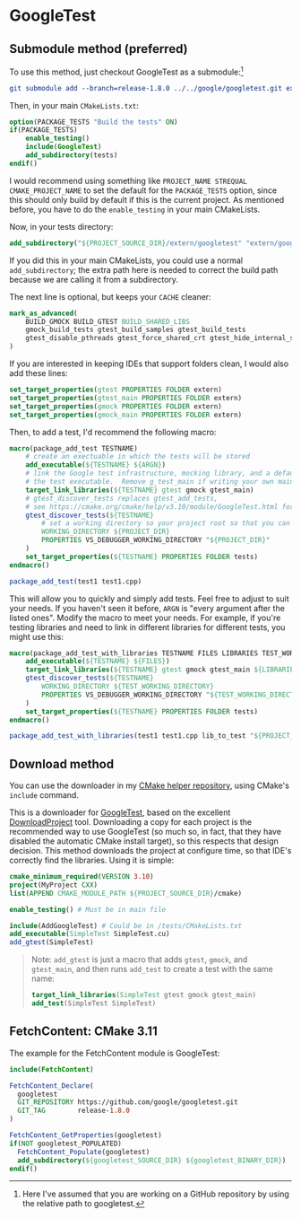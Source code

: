 # GoogleTest

## Submodule method (preferred)

To use this method, just checkout GoogleTest as a submodule:[^1]

```cmake
git submodule add --branch=release-1.8.0 ../../google/googletest.git extern/googletest
```

Then, in your main `CMakeLists.txt`:

```cmake
option(PACKAGE_TESTS "Build the tests" ON)
if(PACKAGE_TESTS)
    enable_testing()
    include(GoogleTest)
    add_subdirectory(tests)
endif()
```

I would recommend using something like `PROJECT_NAME STREQUAL CMAKE_PROJECT_NAME` to set the default for the `PACKAGE_TESTS` option, since this should only build by default if this is the current project.
As mentioned before, you have to do the `enable_testing` in your main CMakeLists.


Now, in your tests directory:

```cmake
add_subdirectory("${PROJECT_SOURCE_DIR}/extern/googletest" "extern/googletest")
```

If you did this in your main CMakeLists, you could use a normal `add_subdirectory`; the extra path here is needed to correct the build path because we are calling it from a subdirectory.

The next line is optional, but keeps your `CACHE` cleaner:

```cmake
mark_as_advanced(
    BUILD_GMOCK BUILD_GTEST BUILD_SHARED_LIBS
    gmock_build_tests gtest_build_samples gtest_build_tests
    gtest_disable_pthreads gtest_force_shared_crt gtest_hide_internal_symbols
)
```

If you are interested in keeping IDEs that support folders clean, I would also add these lines:

```cmake
set_target_properties(gtest PROPERTIES FOLDER extern)
set_target_properties(gtest_main PROPERTIES FOLDER extern)
set_target_properties(gmock PROPERTIES FOLDER extern)
set_target_properties(gmock_main PROPERTIES FOLDER extern)
```

Then, to add a test, I'd recommend the following macro:

```cmake
macro(package_add_test TESTNAME)
    # create an exectuable in which the tests will be stored
    add_executable(${TESTNAME} ${ARGN})
    # link the Google test infrastructure, mocking library, and a default main fuction to
    # the test executable.  Remove g_test_main if writing your own main function.
    target_link_libraries(${TESTNAME} gtest gmock gtest_main)
    # gtest_discover_tests replaces gtest_add_tests,
    # see https://cmake.org/cmake/help/v3.10/module/GoogleTest.html for more options to pass to it
    gtest_discover_tests(${TESTNAME}
        # set a working directory so your project root so that you can find test data via paths relative to the project root
        WORKING_DIRECTORY ${PROJECT_DIR}
        PROPERTIES VS_DEBUGGER_WORKING_DIRECTORY "${PROJECT_DIR}"
    )
    set_target_properties(${TESTNAME} PROPERTIES FOLDER tests)
endmacro()

package_add_test(test1 test1.cpp)
```

This will allow you to quickly and simply add tests. Feel free to adjust to suit your needs. If you haven't seen it before, `ARGN` is "every argument after the listed ones".
Modify the macro to meet your needs.  For example, if you're testing libraries and need to link in different libraries for different tests, you might use this:

```cmake
macro(package_add_test_with_libraries TESTNAME FILES LIBRARIES TEST_WORKING_DIRECTORY)
    add_executable(${TESTNAME} ${FILES})
    target_link_libraries(${TESTNAME} gtest gmock gtest_main ${LIBRARIES})
    gtest_discover_tests(${TESTNAME}
        WORKING_DIRECTORY ${TEST_WORKING_DIRECTORY}
        PROPERTIES VS_DEBUGGER_WORKING_DIRECTORY "${TEST_WORKING_DIRECTORY}"
    )
    set_target_properties(${TESTNAME} PROPERTIES FOLDER tests)
endmacro()

package_add_test_with_libraries(test1 test1.cpp lib_to_test "${PROJECT_DIR}/european-test-data/")
```


## Download method

You can use the downloader in my [CMake helper repository][CLIUtils/cmake], using CMake's `include` command.

This is a downloader for [GoogleTest], based on the excellent [DownloadProject] tool. Downloading a copy for each project is the recommended way to use GoogleTest (so much so, in fact, that they have disabled the automatic CMake install target), so this respects that design decision. This method downloads the project at configure time, so that IDE's correctly find the libraries. Using it is simple:

```cmake
cmake_minimum_required(VERSION 3.10)
project(MyProject CXX)
list(APPEND CMAKE_MODULE_PATH ${PROJECT_SOURCE_DIR}/cmake)

enable_testing() # Must be in main file

include(AddGoogleTest) # Could be in /tests/CMakeLists.txt
add_executable(SimpleTest SimpleTest.cu)
add_gtest(SimpleTest)
```

> Note: `add_gtest` is just a macro that adds `gtest`, `gmock`, and `gtest_main`, and then runs `add_test` to create a test with the same name:
> ```cmake
> target_link_libraries(SimpleTest gtest gmock gtest_main)
> add_test(SimpleTest SimpleTest)
> ```

## FetchContent: CMake 3.11

The example for the FetchContent module is GoogleTest:

```cmake
include(FetchContent)

FetchContent_Declare(
  googletest
  GIT_REPOSITORY https://github.com/google/googletest.git
  GIT_TAG        release-1.8.0
)

FetchContent_GetProperties(googletest)
if(NOT googletest_POPULATED)
  FetchContent_Populate(googletest)
  add_subdirectory(${googletest_SOURCE_DIR} ${googletest_BINARY_DIR})
endif()
```

[^1]: Here I've assumed that you are working on a GitHub repository by using the relative path to googletest.


[CLIUtils/cmake]:  https://github.com/CLIUtils/cmake
[GoogleTest]:      https://github.com/google/googletest
[DownloadProject]: https://github.com/Crascit/DownloadProject
